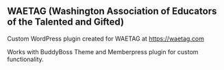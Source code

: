 ## WAETAG (Washington Association of Educators of the Talented and Gifted)

Custom WordPress plugin created for WAETAG at https://waetag.com

Works with BuddyBoss Theme and Memberpress plugin for custom functionality.
